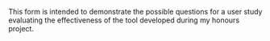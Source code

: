 This form is intended to demonstrate the possible questions for a user study evaluating the effectiveness of the tool developed during my honours project.
